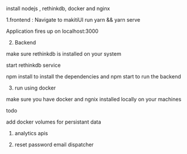 install nodejs , rethinkdb, docker and nginx

1.frontend :
Navigate to makitiUI run yarn && yarn serve 

Application fires up on localhost:3000

2. Backend 

make sure rethinkdb is installed on your system 

start rethinkdb service 

npm install to install the dependencies and npm start to run the backend 

3. run using docker 

make sure you have docker and ngnix installed locally on your machines 

todo 

add docker volumes for persistant data



1. analytics apis 

2. reset password email dispatcher 
